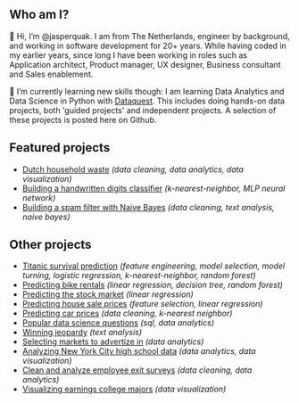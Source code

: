 ## Who am I?

👋 Hi, I’m @jasperquak. I am from The Netherlands, engineer by background, and working in software development for 20+ years. While having coded in my earlier years, since long I have been working in roles such as Application architect, Product manager, UX designer, Business consultant and Sales enablement.

🌱 I’m currently learning new skills though: I am learning Data Analytics and Data Science in Python with [Dataquest](https://www.dataquest.io/). This includes doing hands-on data projects, both 'guided projects' and independent projects. A selection of these projects is posted here on Github.


## Featured projects

* [Dutch household waste](https://github.com/jasperquak/dutch_household_waste) *(data cleaning, data analytics, data visualization)*
* [Building a handwritten digits classifier](https://github.com/jasperquak/building_handwritten_digits_classifier) *(k-nearest-neighbor, MLP neural network)*
* [Building a spam filter with Naive Bayes](https://github.com/jasperquak/building_spam_filter_naive_bayes) *(data cleaning, text analysis, naive bayes)*
 

## Other projects

* [Titanic survival prediction](https://github.com/jasperquak/titanic_survival_prediction) *(feature engineering, model selection, model turning, logistic regression, k-nearest-neighbor, random forest)*
* [Predicting bike rentals](https://github.com/jasperquak/predicting_bike_rentals) *(linear regression, decision tree, random forest)*
* [Predicting the stock market](https://github.com/jasperquak/predicting_stock_market) *(linear regression)*
* [Predicting house sale prices](https://github.com/jasperquak/predicting_house_sale_prices) *(feature selection, linear regression)*
* [Predicting car prices](https://github.com/jasperquak/predicting_car_prices) *(data cleaning, k-nearest neighbor)*
* [Popular data science questions](https://github.com/jasperquak/popular_data_science_questions) *(sql, data analytics)*
* [Winning jeopardy](https://github.com/jasperquak/winning_jeopardy) *(text analysis)*
* [Selecting markets to advertize in](https://github.com/jasperquak/selecting_markets_to_advertize_in) *(data analytics)*
* [Analyzing New York City high school data](https://github.com/jasperquak/analyzing_nyc_highschool_data) *(data analytics, data visualization)*
* [Clean and analyze employee exit surveys](https://github.com/jasperquak/clean_analyze_employee_exit_surveys) *(data cleaning, data analytics)*
* [Visualizing earnings college majors](https://github.com/jasperquak/visualizing_earnings_college_majors) *(data visualization)*

<!---
- 👀 I’m interested in ... 
- 💞️ I’m looking to collaborate on ... 
- 📫 How to reach me ... 
--->



<!---
jasperquak/jasperquak is a ✨ special ✨ repository because its `README.md` (this file) appears on your GitHub profile.
You can click the Preview link to take a look at your changes.
--->
